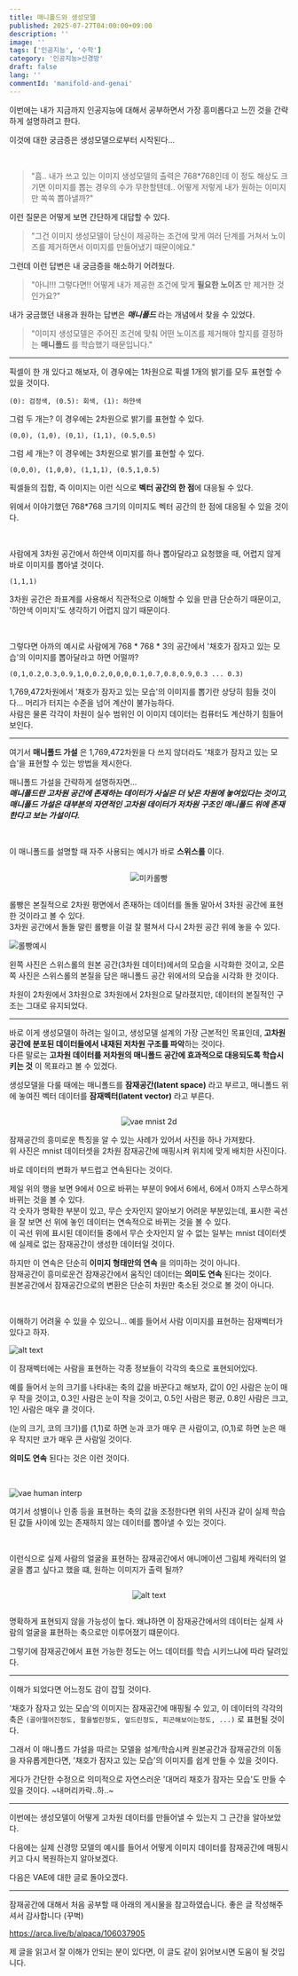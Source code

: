 ```yaml
---
title: 매니폴드와 생성모델
published: 2025-07-27T04:00:00+09:00
description: ''
image: ''
tags: ['인공지능', '수학']
category: '인공지능>신경망'
draft: false 
lang: ''
commentId: 'manifold-and-genai'
---
```


이번에는 내가 지금까지 인공지능에 대해서 공부하면서 가장 흥미롭다고 느낀 것을 간략하게 설명하려고 한다.

이것에 대한 궁금증은 생성모델으로부터 시작된다...

<br>

> "흠.. 내가 쓰고 있는 이미지 생성모델의 출력은 768*768인데 이 정도 해상도 크기면 이미지를 뽑는 경우의 수가 무한할텐데.. 어떻게 저렇게 내가 원하는 이미지만 쏙쏙 뽑아낼까?"

이런 질문은 어떻게 보면 간단하게 대답할 수 있다.

> "그건 이미지 생성모델이 당신이 제공하는 조건에 맞게 여러 단계를 거쳐서 노이즈를 제거하면서 이미지를 만들어냈기 때문이에요."

그런데 이런 답변은 내 궁금증을 해소하기 어려웠다.

> "아니!!! 그렇다면!! 어떻게 내가 제공한 조건에 맞게 **필요한 노이즈** 만 제거한 것인가요?"

내가 궁금했던 내용과 원하는 답변은 ***매니폴드*** 라는 개념에서 찾을 수 있었다.

> "이미지 생성모델은 주어진 조건에 맞춰 어떤 노이즈를 제거해야 할지를 결정하는 **매니폴드** 를 학습했기 때문입니다."

---

픽셀이 한 개 있다고 해보자, 이 경우에는 1차원으로 픽셀 1개의 밝기를 모두 표현할 수 있을 것이다.
```
(0): 검정색, (0.5): 회색, (1): 하얀색
```

그럼 두 개는? 이 경우에는 2차원으로 밝기를 표현할 수 있다.
```
(0,0), (1,0), (0,1), (1,1), (0.5,0.5)
```

그럼 세 개는? 이 경우에는 3차원으로 밝기를 표현할 수 있다.
```
(0,0,0), (1,0,0), (1,1,1), (0.5,1,0.5)
```

픽셀들의 집합, 즉 이미지는 이런 식으로 **벡터 공간의 한 점**에 대응될 수 있다.

위에서 이야기했던 768*768 크기의 이미지도 벡터 공간의 한 점에 대응될 수 있을 것이다.

<br>

사람에게 3차원 공간에서 하얀색 이미지를 하나 뽑아달라고 요청했을 때, 어렵지 않게 바로 이미지를 뽑아낼 것이다.
```
(1,1,1)
```
3차원 공간은 좌표계를 사용해서 직관적으로 이해할 수 있을 만큼 단순하기 때문이고, '하얀색 이미지'도 생각하기 어렵지 않기 때문이다.


<br>

그렇다면 아까의 예시로 사람에게 768 * 768 * 3의 공간에서 '채호가 잠자고 있는 모습'의 이미지를 뽑아달라고 하면 어떨까?
```
(0,1,0.2,0.3,0.9,1,0,0.2,0,0,0,0.1,0.7,0.8,0.9,0.3 ... 0.3)
```
1,769,472차원에서 '채호가 잠자고 있는 모습'의 이미지를 뽑기란 상당히 힘들 것이다... 머리가 터지는 수준을 넘어 계산이 불가능하다. <br>
사람은 물론 각각이 차원이 실수 범위인 이 이미지 데이터는 컴퓨터도 계산하기 힘들어 보인다.

---

여기서 **매니폴드 가설** 은 1,769,472차원을 다 쓰지 않더라도 '채호가 잠자고 있는 모습'을 표현할 수 있는 방법을 제시한다.

매니폴드 가설을 간략하게 설명하자면...<br>
***매니폴드란 고차원 공간에 존재하는 데이터가 사실은 더 낮은 차원에 놓여있다는 것이고,***<br>
***매니폴드 가설은 대부분의 자연적인 고차원 데이터가 저차원 구조인 매니폴드 위에 존재한다고 보는 가설이다.***

<br>

이 매니폴드를 설명할 때 자주 사용되는 예시가 바로 **스위스롤** 이다.

<div style="display: flex; justify-content: center;">

![미카롤빵](1867d08d1e256e46.gif)

</div>

롤빵은 본질적으로 2차원 평면에서 존재하는 데이터를 돌돌 말아서 3차원 공간에 표현한 것이라고 볼 수 있다. <br>
3차원 공간에서 돌돌 말린 롤빵을 이걸 잘 펼쳐서 다시 2차원 공간 위에 놓을 수 있다.

![롤빵예시](image-2.png)

왼쪽 사진은 스위스롤의 원본 공간(3차원 데이터)에서의 모습을 시각화한 것이고, 오른쪽 사진은 스위스롤의 본질을 담은 매니폴드 공간 위에서의 모습을 시각화 한 것이다.

차원이 2차원에서 3차원으로 3차원에서 2차원으로 달라졌지만, 데이터의 본질적인 구조는 그대로 유지되었다.

---

바로 이게 생성모델이 하려는 일이고, 생성모델 설계의 가장 근본적인 목표인데, **고차원 공간에 분포된 데이터들에서 내재된 저차원 구조를 파악**하는 것이다.<br>
다른 말로는 **고차원 데이터를 저차원의 매니폴드 공간에 효과적으로 대응되도록 학습시키는 것** 이 목표라고 볼 수 있겠다.

생성모델을 다룰 때에는 매니폴드를 **잠재공간(latent space)** 라고 부르고, 매니폴드 위에 놓여진 벡터 데이터를 **잠재벡터(latent vector)** 라고 부른다.<br>

<div style="display: flex; justify-content: center;">

![vae mnist 2d](image-3.png)

</div>
잠재공간의 흥미로운 특징을 알 수 있는 사례가 있어서 사진을 하나 가져왔다. <br>
위 사진은 mnist 데이터셋을 2차원 잠재공간에 매핑시켜 위치에 맞게 배치한 사진이다.

바로 데이터의 변화가 부드럽고 연속된다는 것이다. 

제일 위의 행을 보면 9에서 0으로 바뀌는 부분이 9에서 6에서, 6에서 0까지 스무스하게 바뀌는 것을 볼 수 있다. <br>
각 숫자가 명확한 부분이 있고, 무슨 숫자인지 알아보기 어려운 부분있는데, 표시한 곡선을 잘 보면 선 위에 놓인 데이터는 연속적으로 바뀌는 것을 볼 수 있다.<br>
이 곡선 위에 표시된 데이터들 중에서 무슨 숫자인지 알 수 없는 일부는 mnist 데이터셋에 실제로 없는 잠재공간이 생성한 데이터일 것이다.

하지만 이 연속은 단순히 **이미지 형태만의 연속** 을 의미하는 것이 아니다.<br> 
잠재공간이 흥미로운건 잠재공간에서 움직인 데이터는 **의미도 연속** 된다는 것이다.<br>
원본공간에서 잠재공간으로의 변환은 단순히 차원만 축소된 것으로 볼 것이 아니다.

<br>

이해하기 어려울 수 있을 수 있으니... 예를 들어서 사람 이미지를 표현하는 잠재벡터가 있다고 하자.

![alt text](image-4.png)

이 잠재벡터에는 사람을 표현하는 각종 정보들이 각각의 축으로 표현되어있다.

예를 들어서 눈의 크기를 나타내는 축의 값을 바꾼다고 해보자, 값이 0인 사람은 눈이 매우 작을 것이고, 0.3인 사람은 눈이 작을 것이고, 0.5인 사람은 평균, 0.8인 사람은 크고, 1인 사람은 매우 클 것이다.

(눈의 크기, 코의 크기)를 (1,1)로 하면 눈과 코가 매우 큰 사람이고, (0,1)로 하면 눈은 매우 작지만 코가 매우 큰 사람일 것이다.

**의미도 연속** 된다는 것은 이런 것이다.

<br>

![vae human interp](0_dwtvGrRWRAUJuZm4.gif)

여기서 성별이나 인종 등을 표현하는 축의 값을 조정한다면 위의 사진과 같이 실제 학습된 값들 사이에 있는 존재하지 않는 데이터를 뽑아낼 수 있는 것이다.

<br>

이런식으로 실제 사람의 얼굴을 표현하는 잠재공간에서 애니메이션 그림체 캐릭터의 얼굴을 뽑고 싶다고 했을 떄, 원하는 이미지가 출력 될까?

<div style="display: flex; justify-content: center;">

![alt text](image-5.png)

</div>

명확하게 표현되지 않을 가능성이 높다. 왜냐하면 이 잠재공간에서의 데이터는 실제 사람의 얼굴을 표현하는 축으로만 이루어졌기 떄문이다.

그렇기에 잠재공간에서 표현 가능한 정도는 어느 데이터를 학습 시키느냐에 따라 달려있다.

---


이해가 되었다면 어느정도 감이 잡힐 것이다.

'채호가 잠자고 있는 모습'의 이미지는 잠재공간에 매핑될 수 있고, 이 데이터의 각각의 축은 `(골아떨어진정도, 팔을벌린정도, 엎드린정도, 피곤해보이는정도, ...)` 로 표현될 것이다.

그래서 이 매니폴드 가설을 따르는 모델을 설계/학습시켜 원본공간과 잠재공간의 이동을 자유롭게한다면, '채호가 잠자고 있는 모습'의 이미지를 쉽게 만들 수 있을 것이다.

게다가 간단한 수정으로 의미적으로 자연스러운 '대머리 채호가 잠자는 모습'도 만들 수 있을 것이다. ~내머리카락..하..~


---

이번에는 생성모델이 어떻게 고차원 데이터를 만들어낼 수 있는지 그 근간을 알아보았다.

다음에는 실제 신경망 모델의 예시를 들어서 어떻게 이미지 데이터를 잠재공간에 매핑시키고 다시 복원하는지 알아보겠다.

다음은 VAE에 대한 글로 돌아오겠다.


---

잠재공간에 대해서 처음 공부할 때 아래의 게시물을 참고하였습니다. 좋은 글 작성해주셔서 감사합니다 (꾸벅)

https://arca.live/b/alpaca/106037905

제 글을 읽고서 잘 이해가 안되는 분이 있다면, 이 글도 같이 읽어보시면 도움이 될 것입니다.